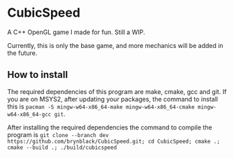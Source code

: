 # CubicSpeed
A C++ OpenGL game I made for fun. Still a WIP.

Currently, this is only the base game, and more mechanics will be added in the future.

## How to install

The required dependencies of this program are make, cmake, gcc and git. If you are on MSYS2, after updating your packages,
the command to install this is `pacman -S mingw-w64-x86_64-make mingw-w64-x86_64-cmake mingw-w64-x86_64-gcc git`.

After installing the required dependencies the command to compile the program is `git clone --branch dev https://github.com/brynblack/CubicSpeed.git; cd CubicSpeed; cmake .; cmake --build .; ./build/cubicspeed`
